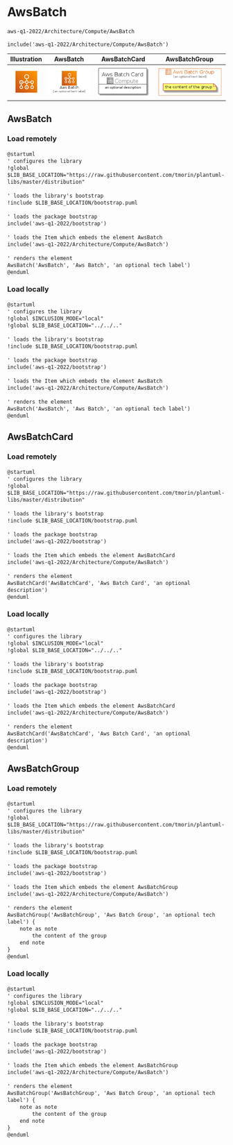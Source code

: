 # AwsBatch


```text
aws-q1-2022/Architecture/Compute/AwsBatch
```

```text
include('aws-q1-2022/Architecture/Compute/AwsBatch')
```



| Illustration | AwsBatch | AwsBatchCard | AwsBatchGroup |
| :---: | :---: | :---: | :---: |
| ![illustration for Illustration](../../../aws-q1-2022/Architecture/Compute/AwsBatch.png) | ![illustration for AwsBatch](../../../aws-q1-2022/Architecture/Compute/AwsBatch.Local.png) | ![illustration for AwsBatchCard](../../../aws-q1-2022/Architecture/Compute/AwsBatchCard.Local.png) | ![illustration for AwsBatchGroup](../../../aws-q1-2022/Architecture/Compute/AwsBatchGroup.Local.png) |




## AwsBatch

### Load remotely
```plantuml
@startuml
' configures the library
!global $LIB_BASE_LOCATION="https://raw.githubusercontent.com/tmorin/plantuml-libs/master/distribution"

' loads the library's bootstrap
!include $LIB_BASE_LOCATION/bootstrap.puml

' loads the package bootstrap
include('aws-q1-2022/bootstrap')

' loads the Item which embeds the element AwsBatch
include('aws-q1-2022/Architecture/Compute/AwsBatch')

' renders the element
AwsBatch('AwsBatch', 'Aws Batch', 'an optional tech label')
@enduml
```

### Load locally
```plantuml
@startuml
' configures the library
!global $INCLUSION_MODE="local"
!global $LIB_BASE_LOCATION="../../.."

' loads the library's bootstrap
!include $LIB_BASE_LOCATION/bootstrap.puml

' loads the package bootstrap
include('aws-q1-2022/bootstrap')

' loads the Item which embeds the element AwsBatch
include('aws-q1-2022/Architecture/Compute/AwsBatch')

' renders the element
AwsBatch('AwsBatch', 'Aws Batch', 'an optional tech label')
@enduml
```

## AwsBatchCard

### Load remotely
```plantuml
@startuml
' configures the library
!global $LIB_BASE_LOCATION="https://raw.githubusercontent.com/tmorin/plantuml-libs/master/distribution"

' loads the library's bootstrap
!include $LIB_BASE_LOCATION/bootstrap.puml

' loads the package bootstrap
include('aws-q1-2022/bootstrap')

' loads the Item which embeds the element AwsBatchCard
include('aws-q1-2022/Architecture/Compute/AwsBatch')

' renders the element
AwsBatchCard('AwsBatchCard', 'Aws Batch Card', 'an optional description')
@enduml
```

### Load locally
```plantuml
@startuml
' configures the library
!global $INCLUSION_MODE="local"
!global $LIB_BASE_LOCATION="../../.."

' loads the library's bootstrap
!include $LIB_BASE_LOCATION/bootstrap.puml

' loads the package bootstrap
include('aws-q1-2022/bootstrap')

' loads the Item which embeds the element AwsBatchCard
include('aws-q1-2022/Architecture/Compute/AwsBatch')

' renders the element
AwsBatchCard('AwsBatchCard', 'Aws Batch Card', 'an optional description')
@enduml
```

## AwsBatchGroup

### Load remotely
```plantuml
@startuml
' configures the library
!global $LIB_BASE_LOCATION="https://raw.githubusercontent.com/tmorin/plantuml-libs/master/distribution"

' loads the library's bootstrap
!include $LIB_BASE_LOCATION/bootstrap.puml

' loads the package bootstrap
include('aws-q1-2022/bootstrap')

' loads the Item which embeds the element AwsBatchGroup
include('aws-q1-2022/Architecture/Compute/AwsBatch')

' renders the element
AwsBatchGroup('AwsBatchGroup', 'Aws Batch Group', 'an optional tech label') {
    note as note
        the content of the group
    end note
}
@enduml
```

### Load locally
```plantuml
@startuml
' configures the library
!global $INCLUSION_MODE="local"
!global $LIB_BASE_LOCATION="../../.."

' loads the library's bootstrap
!include $LIB_BASE_LOCATION/bootstrap.puml

' loads the package bootstrap
include('aws-q1-2022/bootstrap')

' loads the Item which embeds the element AwsBatchGroup
include('aws-q1-2022/Architecture/Compute/AwsBatch')

' renders the element
AwsBatchGroup('AwsBatchGroup', 'Aws Batch Group', 'an optional tech label') {
    note as note
        the content of the group
    end note
}
@enduml
```

